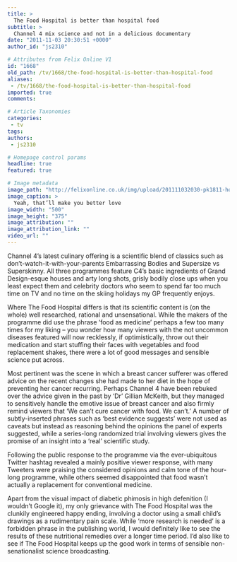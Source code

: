 ```yaml
---
title: >
  The Food Hospital is better than hospital food
subtitle: >
  Channel 4 mix science and not in a delicious documentary
date: "2011-11-03 20:30:51 +0000"
author_id: "js2310"

# Attributes from Felix Online V1
id: "1668"
old_path: /tv/1668/the-food-hospital-is-better-than-hospital-food
aliases:
 - /tv/1668/the-food-hospital-is-better-than-hospital-food
imported: true
comments:

# Article Taxonomies
categories:
 - tv
tags:
authors:
 - js2310

# Homepage control params
headline: true
featured: true

# Image metadata
image_path: "http://felixonline.co.uk/img/upload/201111032030-pk1811-hospital-food.jpg"
image_caption: >
  Yeah, that’ll make you better love
image_width: "500"
image_height: "375"
image_attribution: ""
image_attribution_link: ""
video_url: ""
---
```


Channel 4’s latest culinary offering is a scientific blend of classics such as don’t-watch-it-with-your-parents Embarrassing Bodies and Supersize vs Superskinny. All three programmes feature C4’s basic ingredients of Grand Design-esque houses and arty long shots, grisly bodily close ups when you least expect them and celebrity doctors who seem to spend far too much time on TV and no time on the skiing holidays my GP frequently enjoys.

Where The Food Hospital differs is that its scientific content is (on the whole) well researched, rational and unsensational. While the makers of the programme did use the phrase ‘food as medicine’ perhaps a few too many times for my liking – you wonder how many viewers with the not uncommon diseases featured will now recklessly, if optimistically, throw out their medication and start stuffing their faces with vegetables and food replacement shakes, there were a lot of good messages and sensible science put across.

Most pertinent was the scene in which a breast cancer sufferer was offered advice on the recent changes she had made to her diet in the hope of preventing her cancer recurring. Perhaps Channel 4 have been rebuked over the advice given in the past by ‘Dr’ Gillian McKeith, but they managed to sensitively handle the emotive issue of breast cancer and also firmly remind viewers that ‘We can’t cure cancer with food. We can’t.’ A number of subtly-inserted phrases such as ‘best evidence suggests’ were not used as caveats but instead as reasoning behind the opinions the panel of experts suggested, while a series-long randomized trial involving viewers gives the promise of an insight into a ‘real’ scientific study.

Following the public response to the programme via the ever-ubiquitous Twitter hashtag revealed a mainly positive viewer response, with many Tweeters were praising the considered opinions and calm tone of the hour-long programme, while others seemed disappointed that food wasn’t actually a replacement for conventional medicine.

Apart from the visual impact of diabetic phimosis in high defenition (I wouldn’t Google it), my only grievance with The Food Hospital was the clunkily engineered happy ending, involving a doctor using a small child’s drawings as a rudimentary pain scale. While ‘more research is needed’ is a forbidden phrase in the publishing world, I would definitely like to see the results of these nutritional remedies over a longer time period. I’d also like to see if The Food Hospital keeps up the good work in terms of sensible non-senationalist science broadcasting.
